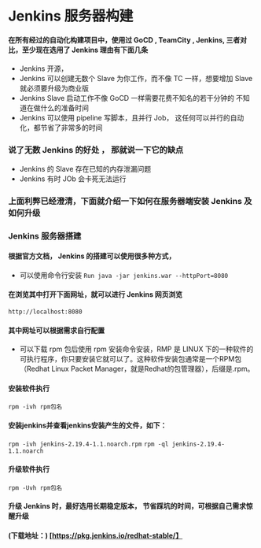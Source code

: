 # Jenkins 服务器构建

#### 在所有经过的自动化构建项目中，使用过 GoCD , TeamCity , Jenkins, 三者对比，至少现在选用了 Jenkins 理由有下面几条
* Jenkins 开源，
* Jenkins 可以创建无数个 Slave 为你工作，而不像 TC 一样，想要增加 Slave 就必须要升级为商业版
* Jenkins Slave 启动工作不像 GoCD 一样需要花费不知名的若干分钟的 不知道在做什么的准备时间
* Jenkins 可以使用 pipeline 写脚本，且并行 Job， 这任何可以并行的自动化，都节省了非常多的时间

### 说了无数 Jenkins 的好处 ， 那就说一下它的缺点
* Jenkins 的 Slave 存在已知的内存泄漏问题
* Jenkins 有时 JOb 会卡死无法运行

### 上面利弊已经澄清，下面就介绍一下如何在服务器端安装 Jenkins 及 如何升级

### Jenkins 服务器搭建

#### 根据官方文档， Jenkins 的搭建可以使用很多种方式，
* 可以使用命令行安装
`Run java -jar jenkins.war --httpPort=8080`
#### 在浏览其中打开下面网址，就可以进行 Jenkins 网页浏览
`http://localhost:8080`
#### 其中网址可以根据需求自行配置

* 可以下载 rpm 包后使用 rpm 安装命令安装，RMP 是 LINUX 下的一种软件的可执行程序，你只要安装它就可以了。这种软件安装包通常是一个RPM包（Redhat Linux Packet Manager，就是Redhat的包管理器），后缀是.rpm。
#### 安装软件执行
`rpm -ivh rpm包名`

#### 安装jenkins并查看jenkins安装产生的文件，如下：
`rpm -ivh jenkins-2.19.4-1.1.noarch.rpm`
`rpm -ql jenkins-2.19.4-1.1.noarch`

#### 升级软件执行
`rpm -Uvh rpm包名`

#### 升级 Jenkins 时，最好选用长期稳定版本， 节省踩坑的时间，可根据自己需求惊醒升级
#### (下载地址：) [https://pkg.jenkins.io/redhat-stable/】
